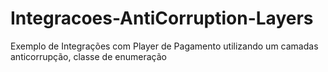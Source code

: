 # Integracoes-AntiCorruption-Layers
Exemplo de Integrações com Player de Pagamento utilizando um camadas anticorrupção, classe de enumeração
